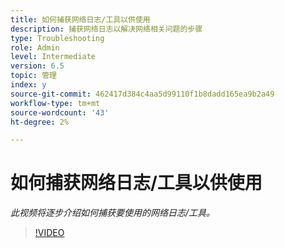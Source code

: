 ```yaml
---
title: 如何捕获网络日志/工具以供使用
description: 捕获网络日志以解决网络相关问题的步骤
type: Troubleshooting
role: Admin
level: Intermediate
version: 6.5
topic: 管理
index: y
source-git-commit: 462417d384c4aa5d99110f1b8dadd165ea9b2a49
workflow-type: tm+mt
source-wordcount: '43'
ht-degree: 2%

---
```



# 如何捕获网络日志/工具以供使用

*此视频将逐步介绍如何捕获要使用的网络日志/工具。*

>[!VIDEO](https://video.tv.adobe.com/v/335491?quality=9&learn=on)